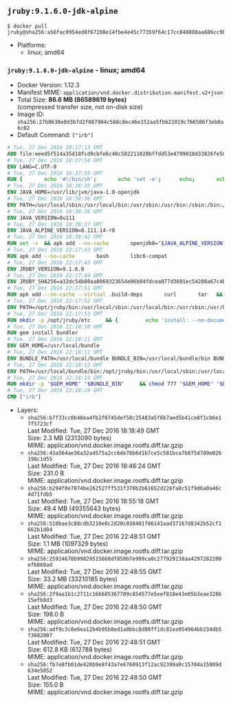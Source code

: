 ## `jruby:9.1.6.0-jdk-alpine`

```console
$ docker pull jruby@sha256:a56fac0954ed8f67208e14fbe4e45c77359f64c17cc848088aa686cc9bb0bddd
```

-	Platforms:
	-	linux; amd64

### `jruby:9.1.6.0-jdk-alpine` - linux; amd64

-	Docker Version: 1.12.3
-	Manifest MIME: `application/vnd.docker.distribution.manifest.v2+json`
-	Total Size: **86.6 MB (86589619 bytes)**  
	(compressed transfer size, not on-disk size)
-	Image ID: `sha256:27b0630e0d3b7d2f087904c588c8ec46e152aa5fbb22019c766506f3eb0a6c02`
-	Default Command: `["irb"]`

```dockerfile
# Tue, 27 Dec 2016 18:17:13 GMT
ADD file:eeed5f514a35d18fcd9cbfe6c40c582211020bffdd53e4799018d33826fe5067 in / 
# Tue, 27 Dec 2016 18:37:54 GMT
ENV LANG=C.UTF-8
# Tue, 27 Dec 2016 18:37:55 GMT
RUN { 		echo '#!/bin/sh'; 		echo 'set -e'; 		echo; 		echo 'dirname "$(dirname "$(readlink -f "$(which javac || which java)")")"'; 	} > /usr/local/bin/docker-java-home 	&& chmod +x /usr/local/bin/docker-java-home
# Tue, 27 Dec 2016 18:38:35 GMT
ENV JAVA_HOME=/usr/lib/jvm/java-1.8-openjdk
# Tue, 27 Dec 2016 18:38:36 GMT
ENV PATH=/usr/local/sbin:/usr/local/bin:/usr/sbin:/usr/bin:/sbin:/bin:/usr/lib/jvm/java-1.8-openjdk/jre/bin:/usr/lib/jvm/java-1.8-openjdk/bin
# Tue, 27 Dec 2016 18:38:36 GMT
ENV JAVA_VERSION=8u111
# Tue, 27 Dec 2016 18:38:37 GMT
ENV JAVA_ALPINE_VERSION=8.111.14-r0
# Tue, 27 Dec 2016 18:38:42 GMT
RUN set -x 	&& apk add --no-cache 		openjdk8="$JAVA_ALPINE_VERSION" 	&& [ "$JAVA_HOME" = "$(docker-java-home)" ]
# Tue, 27 Dec 2016 22:17:43 GMT
RUN apk add --no-cache       bash       libc6-compat
# Tue, 27 Dec 2016 22:17:43 GMT
ENV JRUBY_VERSION=9.1.6.0
# Tue, 27 Dec 2016 22:17:44 GMT
ENV JRUBY_SHA256=a32dc54b80aa0069323654e06b84fdcea077d3601ec54208a67c4b969f369b89
# Tue, 27 Dec 2016 22:17:51 GMT
RUN apk add --no-cache --virtual .build-deps       curl       tar   && mkdir -p /opt/jruby   && curl -fSL https://s3.amazonaws.com/jruby.org/downloads/${JRUBY_VERSION}/jruby-bin-${JRUBY_VERSION}.tar.gz -o /tmp/jruby.tar.gz   && echo "$JRUBY_SHA256 */tmp/jruby.tar.gz" | sha256sum -c -   && tar -zx --strip-components=1 -f /tmp/jruby.tar.gz -C /opt/jruby   && rm /tmp/jruby.tar.gz   && ln -s /opt/jruby/bin/jruby /usr/local/bin/ruby   && apk del .build-deps
# Tue, 27 Dec 2016 22:17:52 GMT
ENV PATH=/opt/jruby/bin:/usr/local/sbin:/usr/local/bin:/usr/sbin:/usr/bin:/sbin:/bin:/usr/lib/jvm/java-1.8-openjdk/jre/bin:/usr/lib/jvm/java-1.8-openjdk/bin
# Tue, 27 Dec 2016 22:17:53 GMT
RUN mkdir -p /opt/jruby/etc     && {         echo 'install: --no-document';         echo 'update: --no-document';     } >> /opt/jruby/etc/gemrc
# Tue, 27 Dec 2016 22:18:10 GMT
RUN gem install bundler
# Tue, 27 Dec 2016 22:18:11 GMT
ENV GEM_HOME=/usr/local/bundle
# Tue, 27 Dec 2016 22:18:11 GMT
ENV BUNDLE_PATH=/usr/local/bundle BUNDLE_BIN=/usr/local/bundle/bin BUNDLE_SILENCE_ROOT_WARNING=1 BUNDLE_APP_CONFIG=/usr/local/bundle
# Tue, 27 Dec 2016 22:18:12 GMT
ENV PATH=/usr/local/bundle/bin:/opt/jruby/bin:/usr/local/sbin:/usr/local/bin:/usr/sbin:/usr/bin:/sbin:/bin:/usr/lib/jvm/java-1.8-openjdk/jre/bin:/usr/lib/jvm/java-1.8-openjdk/bin
# Tue, 27 Dec 2016 22:18:14 GMT
RUN mkdir -p "$GEM_HOME" "$BUNDLE_BIN"     && chmod 777 "$GEM_HOME" "$BUNDLE_BIN"
# Tue, 27 Dec 2016 22:18:24 GMT
CMD ["irb"]
```

-	Layers:
	-	`sha256:b7f33cc0b48ea4fb2f0745def58c25483a5f6b7aed5b41ce8f1cb6e17f5723cf`  
		Last Modified: Tue, 27 Dec 2016 18:18:49 GMT  
		Size: 2.3 MB (2313090 bytes)  
		MIME: application/vnd.docker.image.rootfs.diff.tar.gzip
	-	`sha256:43a564ae36a32a4575a2cc6de78b6d1b7ce5c581bca7b875d789e026198c1d55`  
		Last Modified: Tue, 27 Dec 2016 18:46:24 GMT  
		Size: 231.0 B  
		MIME: application/vnd.docker.image.rootfs.diff.tar.gzip
	-	`sha256:b294f0e7874be262527ff531f370b2b61652d226fa8c51f9d6a0a46c4d71fdb5`  
		Last Modified: Tue, 27 Dec 2016 18:55:18 GMT  
		Size: 49.4 MB (49355643 bytes)  
		MIME: application/vnd.docker.image.rootfs.diff.tar.gzip
	-	`sha256:510bae3c88cdb3210e8c2d20c038401f86141aad37167d8342b52cf1662b1d04`  
		Last Modified: Tue, 27 Dec 2016 22:48:51 GMT  
		Size: 1.1 MB (1097329 bytes)  
		MIME: application/vnd.docker.image.rootfs.diff.tar.gzip
	-	`sha256:25924678b99829515668df850b7e999ca0c277929138aa4297282200ef6860ad`  
		Last Modified: Tue, 27 Dec 2016 22:48:55 GMT  
		Size: 33.2 MB (33210185 bytes)  
		MIME: application/vnd.docker.image.rootfs.diff.tar.gzip
	-	`sha256:2f9aa1b1c2711c166685367709c854577e5eef818e43e05b3eae328615efb8d3`  
		Last Modified: Tue, 27 Dec 2016 22:48:50 GMT  
		Size: 198.0 B  
		MIME: application/vnd.docker.image.rootfs.diff.tar.gzip
	-	`sha256:adf9c3c8e6ea12b4b95b8ed1a8bbc8d88ff1dc81ea954964bb234db5f3682007`  
		Last Modified: Tue, 27 Dec 2016 22:48:51 GMT  
		Size: 612.8 KB (612788 bytes)  
		MIME: application/vnd.docker.image.rootfs.diff.tar.gzip
	-	`sha256:fb7e8fb01de428b9e8f43a7e6760913f12ac92399a0c15704a15809d634e5052`  
		Last Modified: Tue, 27 Dec 2016 22:48:50 GMT  
		Size: 155.0 B  
		MIME: application/vnd.docker.image.rootfs.diff.tar.gzip

